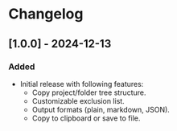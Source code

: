# Changelog

## [1.0.0] - 2024-12-13
### Added
- Initial release with following features:
  - Copy project/folder tree structure.
  - Customizable exclusion list.
  - Output formats (plain, markdown, JSON).
  - Copy to clipboard or save to file.

